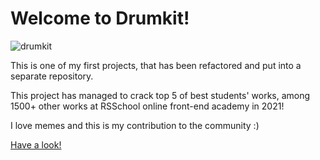 # Welcome to Drumkit!
![drumkit](https://user-images.githubusercontent.com/86885133/206865657-27bee363-c3f6-462e-a851-0c617b4b2b68.jpg)

This is one of my first projects, that has been refactored and put into a separate repository.

This project has managed to crack top 5 of best students' works, among 1500+ other works at RSSchool online front-end academy in 2021!

I love memes and this is my contribution to the community :)

[Have a look!](https://vladimirparmon.github.io/Drumkit/index.html)
